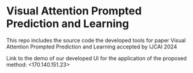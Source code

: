# Visual Attention Prompted Prediction and Learning

This repo includes the source code the developed tools for paper Visual Attention Prompted Prediction and Learning accepted by IJCAI 2024

Link to the demo of our developed UI for the application of the proposed method: <170.140.151.23>
